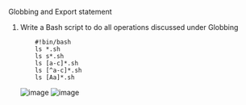 Globbing and Export statement

1) Write a Bash script to do all operations discussed under Globbing

           #!bin/bash
           ls *.sh
           ls s*.sh
           ls [a-c]*.sh
           ls [^a-c]*.sh
           ls [Aa]*.sh

   ![image](https://github.com/Sharath15eUR/SivanithishRK/assets/79641980/18f276a3-bfa2-4dc4-a64d-03e3c820c859)
![image](https://github.com/Sharath15eUR/SivanithishRK/assets/79641980/b6eb7d5f-5c0f-409f-8d43-b228f3c36726)
